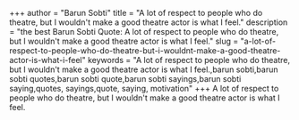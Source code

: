 +++
author = "Barun Sobti"
title = "A lot of respect to people who do theatre, but I wouldn't make a good theatre actor is what I feel."
description = "the best Barun Sobti Quote: A lot of respect to people who do theatre, but I wouldn't make a good theatre actor is what I feel."
slug = "a-lot-of-respect-to-people-who-do-theatre-but-i-wouldnt-make-a-good-theatre-actor-is-what-i-feel"
keywords = "A lot of respect to people who do theatre, but I wouldn't make a good theatre actor is what I feel.,barun sobti,barun sobti quotes,barun sobti quote,barun sobti sayings,barun sobti saying,quotes, sayings,quote, saying, motivation"
+++
A lot of respect to people who do theatre, but I wouldn't make a good theatre actor is what I feel.
